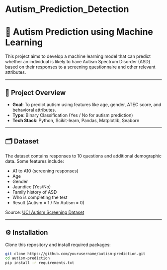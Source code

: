# Autism_Prediction_Detection
# 🧠 Autism Prediction using Machine Learning

This project aims to develop a machine learning model that can predict whether an individual is likely to have Autism Spectrum Disorder (ASD) based on their responses to a screening questionnaire and other relevant attributes.

---

## 📌 Project Overview

- **Goal**: To predict autism using features like age, gender, ATEC score, and behavioral attributes.
- **Type**: Binary Classification (Yes / No for autism prediction)
- **Tech Stack**: Python, Scikit-learn, Pandas, Matplotlib, Seaborn

---

## 🗂️ Dataset

The dataset contains responses to 10 questions and additional demographic data. Some features include:

- A1 to A10 (screening responses)
- Age
- Gender
- Jaundice (Yes/No)
- Family history of ASD
- Who is completing the test
- Result (Autism = 1 / No Autism = 0)

Source: [UCI Autism Screening Dataset](https://archive.ics.uci.edu/ml/datasets/Autism+Screening+Adult)

---

## ⚙️ Installation

Clone this repository and install required packages:

```bash
git clone https://github.com/yourusername/autism-prediction.git
cd autism-prediction
pip install -r requirements.txt

 
